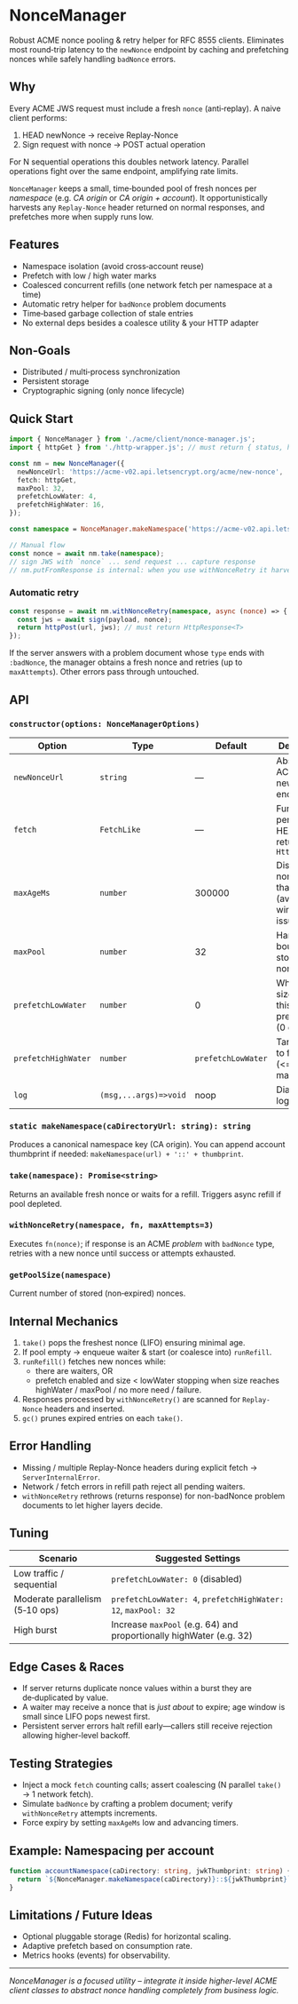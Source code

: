 # NonceManager

Robust ACME nonce pooling & retry helper for RFC 8555 clients. Eliminates most round‑trip latency to the `newNonce` endpoint by caching and prefetching nonces while safely handling `badNonce` errors.

## Why

Every ACME JWS request must include a fresh `nonce` (anti‑replay). A naive client performs:

1. HEAD newNonce → receive Replay-Nonce
2. Sign request with nonce → POST actual operation

For N sequential operations this doubles network latency. Parallel operations fight over the same endpoint, amplifying rate limits.

`NonceManager` keeps a small, time‑bounded pool of fresh nonces per _namespace_ (e.g. _CA origin_ or _CA origin + account_). It opportunistically harvests any `Replay-Nonce` header returned on normal responses, and prefetches more when supply runs low.

## Features

- Namespace isolation (avoid cross‑account reuse)
- Prefetch with low / high water marks
- Coalesced concurrent refills (one network fetch per namespace at a time)
- Automatic retry helper for `badNonce` problem documents
- Time‑based garbage collection of stale entries
- No external deps besides a coalesce utility & your HTTP adapter

## Non‑Goals

- Distributed / multi‑process synchronization
- Persistent storage
- Cryptographic signing (only nonce lifecycle)

## Quick Start

```ts
import { NonceManager } from './acme/client/nonce-manager.js';
import { httpGet } from './http-wrapper.js'; // must return { status, headers, data }

const nm = new NonceManager({
  newNonceUrl: 'https://acme-v02.api.letsencrypt.org/acme/new-nonce',
  fetch: httpGet,
  maxPool: 32,
  prefetchLowWater: 4,
  prefetchHighWater: 16,
});

const namespace = NonceManager.makeNamespace('https://acme-v02.api.letsencrypt.org/directory');

// Manual flow
const nonce = await nm.take(namespace);
// sign JWS with `nonce` ... send request ... capture response
// nm.putFromResponse is internal: when you use withNonceRetry it harvests automatically.
```

### Automatic retry

```ts
const response = await nm.withNonceRetry(namespace, async (nonce) => {
  const jws = await sign(payload, nonce);
  return httpPost(url, jws); // must return HttpResponse<T>
});
```

If the server answers with a problem document whose `type` ends with `:badNonce`, the manager obtains a fresh nonce and retries (up to `maxAttempts`). Other errors pass through untouched.

## API

### `constructor(options: NonceManagerOptions)`

| Option              | Type                  | Default            | Description                                                |
| ------------------- | --------------------- | ------------------ | ---------------------------------------------------------- |
| `newNonceUrl`       | `string`              | —                  | Absolute ACME newNonce endpoint                            |
| `fetch`             | `FetchLike`           | —                  | Function performing HEAD/GET returning `HttpResponse`      |
| `maxAgeMs`          | `number`              | 300000             | Discard nonce older than this (avoid replay window issues) |
| `maxPool`           | `number`              | 32                 | Hard upper bound of stored nonces                          |
| `prefetchLowWater`  | `number`              | 0                  | When pool size below this, start prefetching (0 disables)  |
| `prefetchHighWater` | `number`              | `prefetchLowWater` | Target level to fill up to (<= maxPool)                    |
| `log`               | `(msg,...args)=>void` | noop               | Diagnostic logger                                          |

### `static makeNamespace(caDirectoryUrl: string): string`

Produces a canonical namespace key (CA origin). You can append account thumbprint if needed: `makeNamespace(url) + '::' + thumbprint`.

### `take(namespace): Promise<string>`

Returns an available fresh nonce or waits for a refill. Triggers async refill if pool depleted.

### `withNonceRetry(namespace, fn, maxAttempts=3)`

Executes `fn(nonce)`; if response is an ACME _problem_ with `badNonce` type, retries with a new nonce until success or attempts exhausted.

### `getPoolSize(namespace)`

Current number of stored (non‑expired) nonces.

## Internal Mechanics

1. `take()` pops the freshest nonce (LIFO) ensuring minimal age.
2. If pool empty → enqueue waiter & start (or coalesce into) `runRefill`.
3. `runRefill()` fetches new nonces while:
   - there are waiters, OR
   - prefetch enabled and size < lowWater
     stopping when size reaches highWater / maxPool / no more need / failure.
4. Responses processed by `withNonceRetry()` are scanned for `Replay-Nonce` headers and inserted.
5. `gc()` prunes expired entries on each `take()`.

## Error Handling

- Missing / multiple Replay-Nonce headers during explicit fetch → `ServerInternalError`.
- Network / fetch errors in refill path reject all pending waiters.
- `withNonceRetry` rethrows (returns response) for non-badNonce problem documents to let higher layers decide.

## Tuning

| Scenario                        | Suggested Settings                                                  |
| ------------------------------- | ------------------------------------------------------------------- |
| Low traffic / sequential        | `prefetchLowWater: 0` (disabled)                                    |
| Moderate parallelism (5‑10 ops) | `prefetchLowWater: 4`, `prefetchHighWater: 12`, `maxPool: 32`       |
| High burst                      | Increase `maxPool` (e.g. 64) and proportionally highWater (e.g. 32) |

## Edge Cases & Races

- If server returns duplicate nonce values within a burst they are de‑duplicated by value.
- A waiter may receive a nonce that is _just about_ to expire; age window is small since LIFO pops newest first.
- Persistent server errors halt refill early—callers still receive rejection allowing higher-level backoff.

## Testing Strategies

- Inject a mock `fetch` counting calls; assert coalescing (N parallel `take()` → 1 network fetch).
- Simulate `badNonce` by crafting a problem document; verify `withNonceRetry` attempts increments.
- Force expiry by setting `maxAgeMs` low and advancing timers.

## Example: Namespacing per account

```ts
function accountNamespace(caDirectory: string, jwkThumbprint: string) {
  return `${NonceManager.makeNamespace(caDirectory)}::${jwkThumbprint}`;
}
```

## Limitations / Future Ideas

- Optional pluggable storage (Redis) for horizontal scaling.
- Adaptive prefetch based on consumption rate.
- Metrics hooks (events) for observability.

---

_NonceManager is a focused utility – integrate it inside higher-level ACME client classes to abstract nonce handling completely from business logic._
